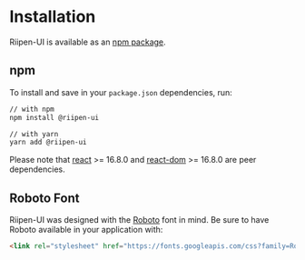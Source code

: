# Installation

Riipen-UI is available as an [npm package](https://www.npmjs.com/package/@riipen-ui).

## npm

To install and save in your `package.json` dependencies, run:

```sh
// with npm
npm install @riipen-ui

// with yarn
yarn add @riipen-ui
```

Please note that [react](https://www.npmjs.com/package/react) >= 16.8.0 and [react-dom](https://www.npmjs.com/package/react-dom) >= 16.8.0 are peer dependencies.

## Roboto Font

Riipen-UI was designed with the [Roboto](https://fonts.google.com/specimen/Roboto)
font in mind. Be sure to have Roboto available in your application with:

```html
<link rel="stylesheet" href="https://fonts.googleapis.com/css?family=Roboto:300,400,500,700&display=swap" />
```
